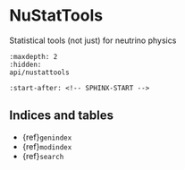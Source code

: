 # NuStatTools

Statistical tools (not just) for neutrino physics

```{toctree}
:maxdepth: 2
:hidden:
api/nustattools
```

```{include} ../README.md
:start-after: <!-- SPHINX-START -->
```

## Indices and tables

- {ref}`genindex`
- {ref}`modindex`
- {ref}`search`

